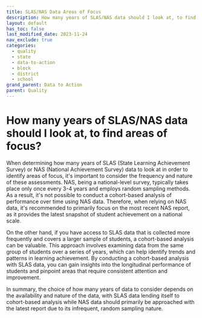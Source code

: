 ```yaml
---
title: SLAS/NAS Data Areas of Focus
description: How many years of SLAS/NAS data should I look at, to find areas of focus?
layout: default
has_toc: false
last_modified_date: 2023-11-24
nav_exclude: true
categories:
  - quality
  - state
  - data-to-action
  - block
  - district
  - school
grand_parent: Data to Action
parent: Quality
---
```

# How many years of SLAS/NAS data should I look at, to find areas of focus?

When determining how many years of SLAS (State Learning Achievement Survey) or NAS (National Achievement Survey) data to look at in order to identify areas of focus, it's important to consider the frequency and nature of these assessments. NAS, being a national-level survey, typically takes place only once every 3-4 years and employs random sampling methods. As a result, it's not possible to conduct a cohort-based analysis of performance over time using NAS data. Therefore, when relying on NAS data, it's recommended to primarily focus on the most recent NAS report, as it provides the latest snapshot of student achievement on a national scale.

On the other hand, if you have access to SLAS data that is collected more frequently and covers a larger sample of students, a cohort-based analysis can be valuable. This approach involves examining data from the same group of students over a series of years, which can help identify trends and patterns in learning achievement. By conducting a cohort-based analysis with SLAS data, you can gain insights into the longitudinal performance of students and pinpoint areas that require consistent attention and improvement.

In summary, the choice of how many years of data to consider depends on the availability and nature of the data, with SLAS data lending itself to cohort-based analysis while NAS data should primarily be approached with the latest report due to its infrequent, random sampling nature.